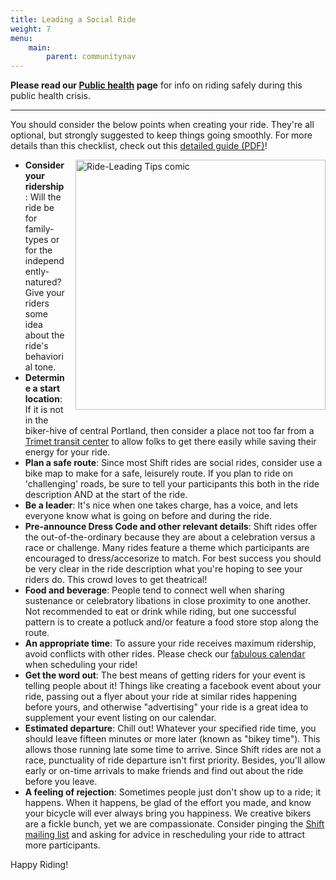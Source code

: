 ```yaml
---
title: Leading a Social Ride
weight: 7
menu:
    main:
        parent: communitynav
---
```


**Please read our [Public health](/pages/public-health/) page** for info on riding safely during this public health crisis.


----

You should consider the below points when creating your ride.  They're all optional, but strongly suggested to keep things going smoothly.  For more details than this checklist, check out this [detailed guide (PDF)](/docs/ride-leading-guide.pdf)!

<!-- not sure this is the best way to get the graphic shown here, but seems to work -->

<a href="/images/rideleadingcomiccolor.jpg"><img alt="Ride-Leading Tips comic" style="float: right; margin: 0px 0px 15px 15px;" src="/images/rideleadingcomiccolor.jpg" width="400" /></a>

- **Consider your ridership**:
Will the ride be for family-types or for the independently-natured? Give your riders some idea about the ride's behaviorial tone.
- **Determine a start location**:
If it is not in the biker-hive of central Portland, then consider a place not too far from a [Trimet transit center](https://trimet.org/transitcenters/) to allow folks to get there easily while saving their energy for your ride.
- **Plan a safe route**:
Since most Shift rides are social rides, consider use a bike map to make for a safe, leisurely route. If you plan to ride on 'challenging' roads, be sure to tell your participants this both in the ride description AND at the start of the ride.
- **Be a leader**:
It's nice when one takes charge, has a voice, and lets everyone know what is going on before and during the ride.
- **Pre-announce Dress Code and other relevant details**:
Shift rides offer the out-of-the-ordinary because they are about a celebration versus a race or challenge. Many rides feature a theme which participants are encouraged to dress/accesorize to match.  For best success you should be very clear in the ride description what you're hoping to see your riders do.  This crowd loves to get theatrical!
- **Food and beverage**:
People tend to connect well when sharing sustenance or celebratory libations in close proximity to one another. Not recommended to eat or drink while riding, but one successful pattern is to create a potluck and/or feature a food store stop along the route.
- **An appropriate time**:
To assure your ride receives maximum ridership, avoid conflicts with other rides. Please check our [fabulous calendar](/calendar/) when scheduling your ride!
- **Get the word out**:
The best means of getting riders for your event is telling people about it!  Things like creating a facebook event about your ride, passing out a flyer about your ride at similar rides happening before yours, and otherwise "advertising" your ride is a great idea to supplement your event listing on our calendar.
- **Estimated departure**:
Chill out! Whatever your specified ride time, you should leave fifteen minutes or more later (known as "bikey time").  This allows those running late some time to arrive. Since Shift rides are not a race,  punctuality of ride departure isn't first priority. Besides, you'll allow early or on-time arrivals to make friends and find out about the ride before you leave.
- **A feeling of rejection**:
Sometimes people just don't show up to a ride; it happens. When it happens, be glad of the effort you made, and know your bicycle will ever always bring you happiness. We creative bikers are a fickle bunch, yet we are compassionate. Consider pinging the [Shift mailing list](/pages/email-list/) and asking for advice in rescheduling your ride to attract more participants.

Happy Riding!
